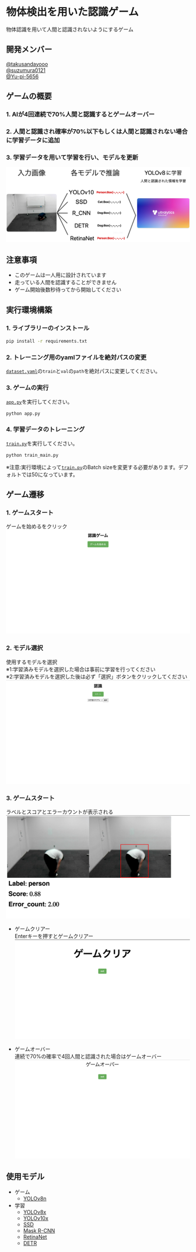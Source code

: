 # 物体検出を用いた認識ゲーム
物体認識を用いて人間と認識されないようにするゲーム

## 開発メンバー
[@takusandayooo](https://github.com/takusandayooo)  
[@suzumura0121](https://github.com/suzumura0121)  
[@Yu-pi-5656](https://github.com/Yu-pi-5656)

## ゲームの概要
### 1. AIが4回連続で70%人間と認識するとゲームオーバー
### 2. 人間と認識され確率が70%以下もしくは人間と認識されない場合に学習データに追加
### 3. 学習データを用いて学習を行い、モデルを更新
![alt text](./readme_photo/game_train.jpg)
## 注意事項
- このゲームは一人用に設計されています
- 走っている人間を認識することができません
- ゲーム開始後数秒待ってから開始してください
## 実行環境構築
### 1. ライブラリーのインストール
```bash
pip install -r requirements.txt
```

### 2. トレーニング用のyamlファイルを絶対パスの変更
[`dataset.yaml`](./script/train/dataset.yaml)の`train`と`val`の`path`を絶対パスに変更してください。

### 3. ゲームの実行
[`app.py`](./app.py)を実行してください。
```bash
python app.py
```


### 4. 学習データのトレーニング
[`train.py`](./train_main.py)を実行してください。
```bash
python train_main.py
```
※注意:実行環境によって[`train.py`](./train_main.py)のBatch sizeを変更する必要があります。デフォルトでは50になっています。

## ゲーム遷移
### 1. ゲームスタート
ゲームを始めるをクリック
![ゲームスタート](./readme_photo/game_start.png)
### 2. モデル選択
使用するモデルを選択  
※1:学習済みモデルを選択した場合は事前に学習を行ってください  
※2:学習済みモデルを選択した後は必ず「選択」ボタンをクリックしてください
![モデル選択](./readme_photo/model_select.png)
### 3. ゲームスタート
ラベルとスコアとエラーカウントが表示される
![ゲーム画面](./readme_photo/gama_gamen.png)
- ゲームクリアー  
Enterキーを押すとゲームクリアー
![ゲームクリアー](./readme_photo/game_clear.png)

- ゲームオーバー  
連続で70%の確率で4回人間と認識された場合はゲームオーバー
![ゲームオーバー](./readme_photo/game_over.png)


## 使用モデル
- ゲーム
    - [YOLOv8n](https://github.com/ultralytics/ultralytics)
- 学習
    - [YOLOv8x](https://github.com/ultralytics/ultralytics)
    - [YOLOv10x](https://github.com/THU-MIG/yolov10)
    - [SSD](https://github.com/rykov8/ssd_keras)
    - [Mask R-CNN](https://github.com/matterport/Mask_RCNN)
    - [RetinaNet](https://github.com/yhenon/pytorch-retinanet)
    - [DETR](https://github.com/facebookresearch/detr)
